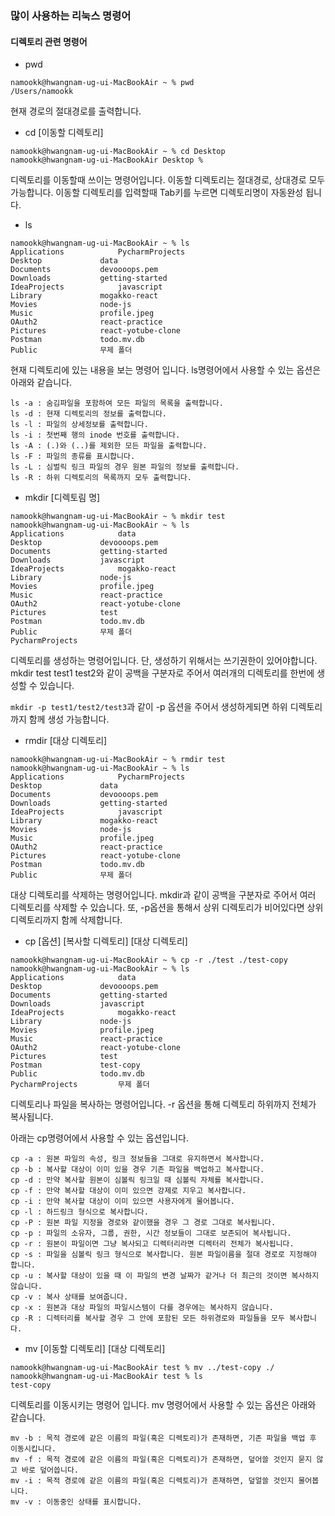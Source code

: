 ### 많이 사용하는 리눅스 명령어

#### 디렉토리 관련 명령어

+ pwd
```shell
namookk@hwangnam-ug-ui-MacBookAir ~ % pwd
/Users/namookk
```
현재 경로의 절대경로를 출력합니다.

+ cd [이동할 디렉토리]
```shell
namookk@hwangnam-ug-ui-MacBookAir ~ % cd Desktop
namookk@hwangnam-ug-ui-MacBookAir Desktop % 
```
디렉토리를 이동할때 쓰이는 명령어입니다. 이동할 디렉토리는 절대경로, 상대경로 모두 가능합니다.
이동할 디렉토리를 입력할때 Tab키를 누르면 디렉토리명이 자동완성 됩니다.

+ ls
```shell
namookk@hwangnam-ug-ui-MacBookAir ~ % ls
Applications			PycharmProjects
Desktop				data
Documents			devoooops.pem
Downloads			getting-started
IdeaProjects			javascript
Library				mogakko-react
Movies				node-js
Music				profile.jpeg
OAuth2				react-practice
Pictures			react-yotube-clone
Postman				todo.mv.db
Public				무제 폴더
```

현재 디렉토리에 있는 내용을 보는 명령어 입니다. 
ls명령어에서 사용할 수 있는 옵션은 아래와 같습니다.
```
ls -a : 숨김파일을 포함하여 모든 파일의 목록을 출력합니다.
ls -d : 현재 디렉토리의 정보를 출력합니다.
ls -l : 파일의 상세정보를 출력합니다.
ls -i : 첫번째 행의 inode 번호를 출력합니다.
ls -A : (.)와 (..)를 제외한 모든 파일을 출력합니다.
ls -F : 파일의 종류를 표시합니다.
ls -L : 심벌릭 링크 파일의 경우 원본 파일의 정보를 출력합니다.
ls -R : 하위 디렉토리의 목록까지 모두 출력합니다.
```

+ mkdir [디렉토림 명]

```shell
namookk@hwangnam-ug-ui-MacBookAir ~ % mkdir test
namookk@hwangnam-ug-ui-MacBookAir ~ % ls
Applications			data
Desktop				devoooops.pem
Documents			getting-started
Downloads			javascript
IdeaProjects			mogakko-react
Library				node-js
Movies				profile.jpeg
Music				react-practice
OAuth2				react-yotube-clone
Pictures			test
Postman				todo.mv.db
Public				무제 폴더
PycharmProjects
```
디렉토리를 생성하는 명령어입니다. 단, 생성하기 위해서는 쓰기권한이 있어야합니다.
mkdir test test1 test2와 같이 공백을 구분자로 주어서 여러개의 디렉토리를 한번에 생성할 수 있습니다.

`mkdir -p test1/test2/test3`과 같이 -p 옵션을 주어서 생성하게되면 하위 디렉토리까지 함께 생성 가능합니다.

+ rmdir [대상 디렉토리]

```shell
namookk@hwangnam-ug-ui-MacBookAir ~ % rmdir test
namookk@hwangnam-ug-ui-MacBookAir ~ % ls
Applications			PycharmProjects
Desktop				data
Documents			devoooops.pem
Downloads			getting-started
IdeaProjects			javascript
Library				mogakko-react
Movies				node-js
Music				profile.jpeg
OAuth2				react-practice
Pictures			react-yotube-clone
Postman				todo.mv.db
Public				무제 폴더
```

대상 디렉토리를 삭제하는 명령어입니다. mkdir과 같이 공백을 구분자로 주어서 여러 디렉토리를 삭제할 수 있습니다.
또, -p옵션을 통해서 상위 디렉토리가 비어있다면 상위 디렉토리까지 함께 삭제합니다.

+ cp [옵션] [복사할 디렉토리] [대상 디렉토리]

```shell
namookk@hwangnam-ug-ui-MacBookAir ~ % cp -r ./test ./test-copy
namookk@hwangnam-ug-ui-MacBookAir ~ % ls
Applications			data
Desktop				devoooops.pem
Documents			getting-started
Downloads			javascript
IdeaProjects			mogakko-react
Library				node-js
Movies				profile.jpeg
Music				react-practice
OAuth2				react-yotube-clone
Pictures			test
Postman				test-copy
Public				todo.mv.db
PycharmProjects			무제 폴더
```

디렉토리나 파일을 복사하는 명령어입니다. -r 옵션을 통해 디렉토리 하위까지 전체가 복사됩니다.

아래는 cp명령어에서 사용할 수 있는 옵션입니다.
```
cp -a : 원본 파일의 속성, 링크 정보들을 그대로 유지하면서 복사합니다.
cp -b : 복사할 대상이 이미 있을 경우 기존 파일을 백업하고 복사합니다.
cp -d : 만약 복사할 원본이 심볼릭 링크일 때 심볼릭 자체를 복사합니다.
cp -f : 만약 복사할 대상이 이미 있으면 강제로 지우고 복사합니다.
cp -i : 만약 복사할 대상이 이미 있으면 사용자에게 물어봅니다.
cp -l : 하드링크 형식으로 복사합니다.
cp -P : 원본 파일 지정을 경로와 같이했을 경우 그 경로 그대로 복사됩니다.
cp -p : 파일의 소유자, 그룹, 권한, 시간 정보들이 그대로 보존되어 복사됩니다.
cp -r : 원본이 파일이면 그냥 복사되고 디렉터리라면 디렉터리 전체가 복사됩니다.
cp -s : 파일을 심볼릭 링크 형식으로 복사합니다. 원본 파일이름을 절대 경로로 지정해야 합니다.
cp -u : 복사할 대상이 있을 때 이 파일의 변경 날짜가 같거나 더 최근의 것이면 복사하지 않습니다.
cp -v : 복사 상태를 보여줍니다.
cp -x : 원본과 대상 파일의 파일시스템이 다를 경우에는 복사하지 않습니다.
cp -R : 디렉터리를 복사할 경우 그 안에 포함된 모든 하위경로와 파일들을 모두 복사합니다.
```

+ mv [이동할 디렉토리] [대상 디렉토리]

```shell
namookk@hwangnam-ug-ui-MacBookAir test % mv ../test-copy ./ 
namookk@hwangnam-ug-ui-MacBookAir test % ls
test-copy
```

디렉토리를 이동시키는 명령어 입니다.
mv 명령어에서 사용할 수 있는 옵션은 아래와 같습니다.

```
mv -b : 목적 경로에 같은 이름의 파일(혹은 디렉토리)가 존재하면, 기존 파일을 백업 후 이동시킵니다.
mv -f : 목적 경로에 같은 이름의 파일(혹은 디렉토리)가 존재하면, 덮어쓸 것인지 묻지 않고 바로 덮어씁니다. 
mv -i : 목적 경로에 같은 이름의 파일(혹은 디렉토리)가 존재하면, 덮얼쓸 것인지 물어봅니다.
mv -v : 이동중인 상태를 표시합니다.
```
